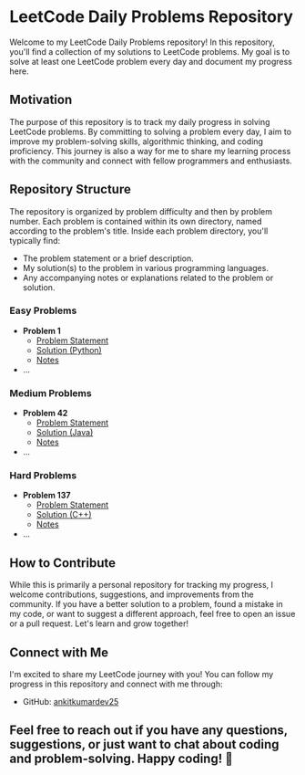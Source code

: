 # LeetCode Daily Problems Repository

Welcome to my LeetCode Daily Problems repository! In this repository, you'll find a collection of my solutions to LeetCode problems. My goal is to solve at least one LeetCode problem every day and document my progress here.

## Motivation

The purpose of this repository is to track my daily progress in solving LeetCode problems. By committing to solving a problem every day, I aim to improve my problem-solving skills, algorithmic thinking, and coding proficiency. This journey is also a way for me to share my learning process with the community and connect with fellow programmers and enthusiasts.

## Repository Structure

The repository is organized by problem difficulty and then by problem number. Each problem is contained within its own directory, named according to the problem's title. Inside each problem directory, you'll typically find:

- The problem statement or a brief description.
- My solution(s) to the problem in various programming languages.
- Any accompanying notes or explanations related to the problem or solution.

### Easy Problems

- **Problem 1**
  - [Problem Statement](Easy/Problem_1/problem.md)
  - [Solution (Python)](Easy/Problem_1/solution.py)
  - [Notes](Easy/Problem_1/notes.md)
- ...

### Medium Problems

- **Problem 42**
  - [Problem Statement](Medium/Problem_42/problem.md)
  - [Solution (Java)](Medium/Problem_42/solution.java)
  - [Notes](Medium/Problem_42/notes.md)
- ...

### Hard Problems

- **Problem 137**
  - [Problem Statement](Hard/Problem_137/problem.md)
  - [Solution (C++)](Hard/Problem_137/solution.cpp)
  - [Notes](Hard/Problem_137/notes.md)
- ...

## How to Contribute

While this is primarily a personal repository for tracking my progress, I welcome contributions, suggestions, and improvements from the community. If you have a better solution to a problem, found a mistake in my code, or want to suggest a different approach, feel free to open an issue or a pull request. Let's learn and grow together!

## Connect with Me

I'm excited to share my LeetCode journey with you! You can follow my progress in this repository and connect with me through:

- GitHub: [ankitkumardev25](https://github.com/ankitkumardev25)

## Feel free to reach out if you have any questions, suggestions, or just want to chat about coding and problem-solving. Happy coding! 🚀
